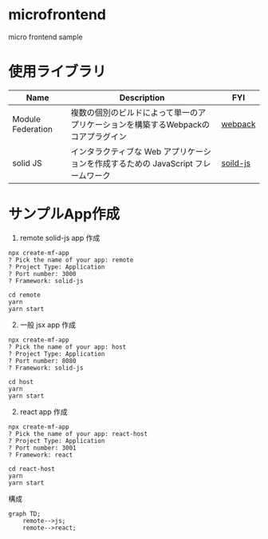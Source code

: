 # microfrontend
micro frontend sample

# 使用ライブラリ

| Name | Description | FYI |
| --- | --- | --- |
| Module Federation | 複数の個別のビルドによって単一のアプリケーションを構築するWebpackのコアプラグイン | [webpack](https://webpack.js.org/concepts/module-federation/) |
| solid JS | インタラクティブな Web アプリケーションを作成するための JavaScript フレームワーク | [soild-js](https://www.solidjs.com/guides/getting-started) |


# サンプルApp作成

1. remote solid-js app 作成
```
npx create-mf-app
? Pick the name of your app: remote
? Project Type: Application
? Port number: 3000
? Framework: solid-js

cd remote
yarn
yarn start
```

2. 一般 jsx app 作成
```
npx create-mf-app
? Pick the name of your app: host
? Project Type: Application
? Port number: 8080
? Framework: solid-js

cd host
yarn
yarn start
```

2. react app 作成
```
npx create-mf-app
? Pick the name of your app: react-host
? Project Type: Application
? Port number: 3001
? Framework: react

cd react-host
yarn
yarn start
```

構成
```mermaid
graph TD;
    remote-->js;
    remote-->react;
```